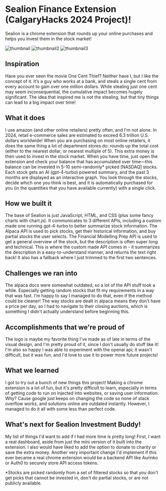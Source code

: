 # Sealion Finance Extension (CalgaryHacks 2024 Project)!
Sealion is a chrome extension that rounds up your online purchases and helps you invest them in the stock market!


![thumbnail](https://github.com/cooper-ross/sealion-finance-extension/assets/120236631/e836be7d-0e3b-4cb0-83a8-0ff70f71ec11)
![thumbnail2](https://github.com/cooper-ross/sealion-finance-extension/assets/120236631/499e5dc7-7707-4a36-8be6-70c34c964455)
![thumbnail3](https://github.com/cooper-ross/sealion-finance-extension/assets/120236631/2b78a30a-8669-4c77-abc0-5b163dd32702)

## Inspiration
Have you ever seen the movie One Cent Thief? Neither have I, but I like the concept of it. It’s a guy who works at a bank, and steals a single cent from every account to gain over one million dollars. While stealing just one cent may seem inconsequential, the cumulative impact becomes hugely significant. The idea that inspired me is not the stealing, but that tiny things can lead to a big impact over time!

## What it does
I use amazon (and other online retailers) pretty often, and I'm not alone. In 2024, retail e-commerce sales are estimated to exceed 6.3 trillion U.S. dollars worldwide! When you are purchasing on most online retailers, it does the same thing a lot of department stores do: rounds up the total cost (either to the nearest dollar, or nearest multiple of 5). This extra money is then used to invest in the stock market. When you have time, just open the extension and check your balance that has accumulated over time—this balance can be invested in 5-10 semi-randomly* picked [NASDAQ] stocks. Each stock gets an AI (gpt-4-turbo) powered summary, and the past 3 months are displayed as an interactive graph. You look through the stocks, decide which one you think is best, and it is automatically purchased for you (in the quantities that you have available currently) with a single click.

## How we built it
The base of Sealion is just JavaScript, HTML, and CSS (plus some fancy charts with chart.js). It communicates to 3 different APIs, including a custom made one running gpt-4-turbo to better summarize stock information. The Alpaca API is used to pick stocks, get their historical information, and buy partial stocks the user selects. The Financial Modelling Prep API is used to get a general overview of the stock, but the description is often super long and technical. This is where the custom made API comes in - it summarizes the description in a easy-to-understand manner, and returns the text right back! It also has a fallback where I just trimmed to the first two sentences.

## Challenges we ran into
The alpaca docs were somewhat outdated, so a lot of the API stuff took a while. Especially getting random stocks that fit my requirements in a way that was fast. I'm happy to say I managed to do that, even if the method could be cleaner! The way stocks are dealt in alpaca means they don't have a price per day, so I had to navigate to their closing auctions, which is something I didn't actually understand before beginning this.

## Accomplishments that we're proud of
The logo is maybe my favorite thing I've made as of late in terms of the visual design, and I'm pretty proud of it, since I don't usually do stuff like it! I'm also so happy I was able to experiment with the openai api; it wasn't difficult, but it was fun, and I'd love to use it to power more future projects!

## What we learned
I got to try out a bunch of new things this project! Making a chrome extension is a lot of fun, but it's pretty difficult to learn, especially in terms of getting code to run on injected into websites, or saving user information. Why? Cause google just keeps on changing the code so none of stack overflow works, and solutions online are outdated instantly. However, I managed to do it all with some less than perfect code.

## What's next for Sealion Investment Buddy!
My list of things I'd want to add if I had more time is pretty long! First, I want a real dashboard, aside from just the mini version of it built into the extension. I also would have liked to add the option to donate to charity or save the extra money. Another very important change I'd implement if this ever became a real chrome extension would be a backend API like Aurinko or Auth0 to securely store API access tokens.

*Stocks are picked randomly from a set of filtered stocks so that you don't get picks that cannot be invested in, don't do partial stocks, or are not publicly available.
